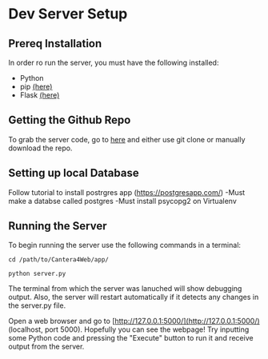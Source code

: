 # Dev Server Setup
## Prereq Installation
In order ro run the server, you must have the following installed:
* Python
* pip [(here)](https://pip.pypa.io/en/stable/installing/)
* Flask [(here)](http://flask.pocoo.org/docs/0.12/installation/)

## Getting the Github Repo
To grab the server code, go to [here](https://github.com/jaspalch/Cantera4Web) and either use git clone or 
manually download the repo.

## Setting up local Database
Follow tutorial to install postrgres app (https://postgresapp.com/)
  -Must make a databse called postgres
  -Must install psycopg2 on Virtualenv
  
## Running the Server
To begin running the server use the following commands in a terminal:

`cd /path/to/Cantera4Web/app/`

`python server.py`

The terminal from which the server was lanuched will show debugging output.
Also, the server will restart automatically if it detects any changes in the 
server.py file.

Open a web browser and go to [http://127.0.0.1:5000/](http://127.0.0.1:5000/) (localhost, port 5000). Hopefully
you can see the webpage! Try inputting some Python code and pressing the "Execute"
button to run it and receive output from the server.
